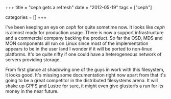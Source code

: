 +++
title = "ceph gets a refresh"
date = "2012-05-19"
tags = ["ceph"]


categories = []
+++

I've been keeping an eye on _ceph_ for quite sometime now. It looks
like _ceph_ is almost ready for production usage. There is now a
support infrastructure and a commercial company backing the
product. So far the OSD, MDS and MON components all run on Linux since
most of the implementation appears to be in the user land I wonder if
it will be ported to non-linux platforms. It's be quite nifty if one
could have a heterogeneous network of servers providing storage.

From first glance at shadowing one of the guys in work with this
filesystem, it looks good. It's missing some documentation right now
apart from that it's going to be a great competitor in the distributed
filesystems arena. It will shake up GPFS and Lustre for sure, it might
even give glusterfs a run for its money in the near future.
